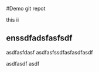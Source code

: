 #Demo git repot

this ii

## enssdfadsfasfsdf
asdfasfdasf
asdfasfssdfasfasdfasdf




asdfasdf
asdf

